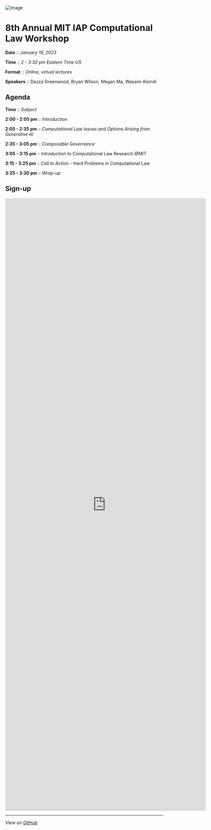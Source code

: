 ![image](https://user-images.githubusercontent.com/10615650/207986092-ba9a6712-fd2a-4359-be20-d71bcf8eb163.png)

# 8th Annual MIT IAP Computational Law Workshop

**Date** :: *January 19, 2023*

**Time** :: *2 - 3:30 pm Eastern Time US*

**Format** :: *Online, virtual lectures*

**Speakers** :: Dazza Greenwood, Bryan Wilson, Megan Ma, Wassim Alsindi

## Agenda
**Time** :: *Subject*

**2:00 - 2:05 pm** :: *Introduction*

**2:05 - 2:35 pm** :: *Computational Law Issues and Options Arising from Generative AI*

**2:35 - 3:05 pm** :: *Composable Governance*

**3:05 - 3:15 pm** :: *Introduction to* Computational Law Research @MIT

**3:15 - 3:25 pm** :: *Call to Action* - Hard Problems in Computational Law

**3:25 - 3:30 pm** :: *Wrap-up*

## Sign-up
<iframe src="https://docs.google.com/forms/d/e/1FAIpQLScbH7sPx8hecZWcrb9t7C0pI1ik2qw6wWxv2K9paUrn5nYvmg/viewform?embedded=true" width="640" height="1957" frameborder="0" marginheight="0" marginwidth="0">Loading…</iframe>


-------------------------------------------------------------------

*View on [GitHub](https://github.com/mitmedialab/2023-MIT-IAP-ComputationalLaw/)*
